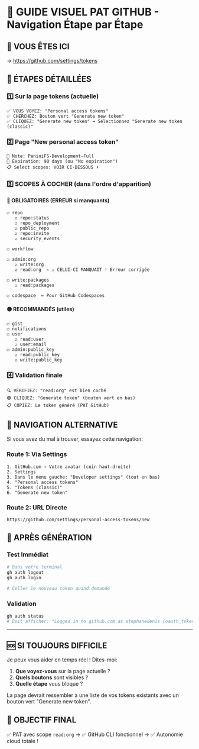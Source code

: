 # 🎯 GUIDE VISUEL PAT GITHUB - Navigation Étape par Étape

## 📍 **VOUS ÊTES ICI** 
→ https://github.com/settings/tokens

## 🚀 **ÉTAPES DÉTAILLÉES**

### **1️⃣ Sur la page tokens (actuelle)**
```
✅ VOUS VOYEZ: "Personal access tokens"
✅ CHERCHEZ: Bouton vert "Generate new token"
✅ CLIQUEZ: "Generate new token" → Sélectionnez "Generate new token (classic)"
```

### **2️⃣ Page "New personal access token"**
```
📝 Note: PaniniFS-Development-Full
📅 Expiration: 90 days (ou "No expiration")
📋 Select scopes: VOIR CI-DESSOUS ⬇️
```

### **3️⃣ SCOPES À COCHER (dans l'ordre d'apparition)**

#### **🔴 OBLIGATOIRES (ERREUR si manquants)**
```
☑️ repo
   ☑️ repo:status
   ☑️ repo_deployment
   ☑️ public_repo
   ☑️ repo:invite
   ☑️ security_events

☑️ workflow

☑️ admin:org
   ☑️ write:org
   ☑️ read:org  ← ⚠️ CELUI-CI MANQUAIT ! Erreur corrigée

☑️ write:packages
   ☑️ read:packages

☑️ codespace  ← Pour GitHub Codespaces
```

#### **🟡 RECOMMANDÉS (utiles)**
```
☑️ gist
☑️ notifications
☑️ user
   ☑️ read:user
   ☑️ user:email
☑️ admin:public_key
   ☑️ read:public_key
   ☑️ write:public_key
```

### **4️⃣ Validation finale**
```
🔍 VÉRIFIEZ: "read:org" est bien coché
🟢 CLIQUEZ: "Generate token" (bouton vert en bas)
📋 COPIEZ: Le token généré (PAT GitHub)
```

## 🎯 **NAVIGATION ALTERNATIVE**

Si vous avez du mal à trouver, essayez cette navigation:

### **Route 1: Via Settings**
```
1. GitHub.com → Votre avatar (coin haut-droite)
2. Settings
3. Dans le menu gauche: "Developer settings" (tout en bas)
4. "Personal access tokens"
5. "Tokens (classic)"
6. "Generate new token"
```

### **Route 2: URL Directe**
```
https://github.com/settings/personal-access-tokens/new
```

## 🔧 **APRÈS GÉNÉRATION**

### **Test Immédiat**
```bash
# Dans votre terminal
gh auth logout
gh auth login

# Coller le nouveau token quand demandé
```

### **Validation**
```bash
gh auth status
# Doit afficher: "Logged in to github.com as stephanedenis (oauth_token)"
```

---

## 🆘 **SI TOUJOURS DIFFICILE**

Je peux vous aider en temps réel ! Dites-moi:
1. **Que voyez-vous** sur la page actuelle ?
2. **Quels boutons** sont visibles ?
3. **Quelle étape** vous bloque ?

La page devrait ressembler à une liste de vos tokens existants avec un bouton vert "Generate new token".

## 🎯 **OBJECTIF FINAL**
✅ PAT avec scope `read:org` → ✅ GitHub CLI fonctionnel → ✅ Autonomie cloud totale !
